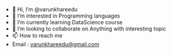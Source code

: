 - 👋 Hi, I’m @varunkhareedu
- 👀 I’m interested in Programming languages
- 🌱 I’m currently learning DataScience course
- 💞️ I’m looking to collaborate on Anything with interesting topic
- 📫 How to reach me 
- Email : varunkhareedu@gmail.com

<!---
varunkhareedu/varunkhareedu is a ✨ special ✨ repository because its `README.md` (this file) appears on your GitHub profile.
You can click the Preview link to take a look at your changes.
--->
